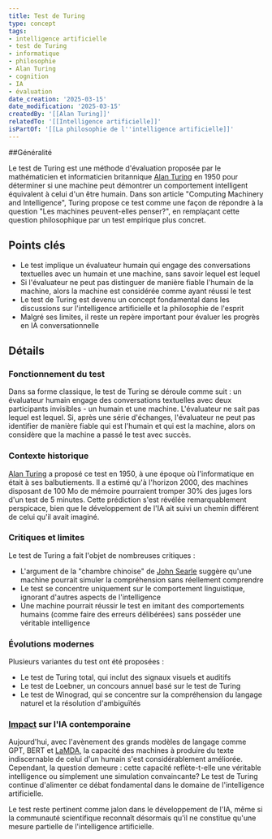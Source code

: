 ```yaml
---
title: Test de Turing
type: concept
tags:
- intelligence artificielle
- test de Turing
- informatique
- philosophie
- Alan Turing
- cognition
- IA
- évaluation
date_creation: '2025-03-15'
date_modification: '2025-03-15'
createdBy: '[[Alan Turing]]'
relatedTo: '[[Intelligence artificielle]]'
isPartOf: '[[La philosophie de l''intelligence artificielle]]'
---
```

##Généralité

Le test de Turing est une méthode d'évaluation proposée par le mathématicien et informaticien britannique [Alan Turing](https://fr.wikipedia.org/wiki/Alan_Turing) en 1950 pour déterminer si une machine peut démontrer un comportement intelligent équivalent à celui d'un être humain. Dans son article "Computing Machinery and Intelligence", Turing propose ce test comme une façon de répondre à la question "Les machines peuvent-elles penser?", en remplaçant cette question philosophique par un test empirique plus concret.

## Points clés

- Le test implique un évaluateur humain qui engage des conversations textuelles avec un humain et une machine, sans savoir lequel est lequel
- Si l'évaluateur ne peut pas distinguer de manière fiable l'humain de la machine, alors la machine est considérée comme ayant réussi le test
- Le test de Turing est devenu un concept fondamental dans les discussions sur l'intelligence artificielle et la philosophie de l'esprit
- Malgré ses limites, il reste un repère important pour évaluer les progrès en IA conversationnelle

## Détails

### Fonctionnement du test

Dans sa forme classique, le test de Turing se déroule comme suit : un évaluateur humain engage des conversations textuelles avec deux participants invisibles - un humain et une machine. L'évaluateur ne sait pas lequel est lequel. Si, après une série d'échanges, l'évaluateur ne peut pas identifier de manière fiable qui est l'humain et qui est la machine, alors on considère que la machine a passé le test avec succès.

### Contexte historique

[Alan Turing](https://fr.wikipedia.org/wiki/Alan_Turing) a proposé ce test en 1950, à une époque où l'informatique en était à ses balbutiements. Il a estimé qu'à l'horizon 2000, des machines disposant de 100 Mo de mémoire pourraient tromper 30% des juges lors d'un test de 5 minutes. Cette prédiction s'est révélée remarquablement perspicace, bien que le développement de l'IA ait suivi un chemin différent de celui qu'il avait imaginé.

### Critiques et limites

Le test de Turing a fait l'objet de nombreuses critiques :
- L'argument de la "chambre chinoise" de [John Searle](https://fr.wikipedia.org/wiki/John_Searle) suggère qu'une machine pourrait simuler la compréhension sans réellement comprendre
- Le test se concentre uniquement sur le comportement linguistique, ignorant d'autres aspects de l'intelligence
- Une machine pourrait réussir le test en imitant des comportements humains (comme faire des erreurs délibérées) sans posséder une véritable intelligence

### Évolutions modernes

Plusieurs variantes du test ont été proposées :
- Le test de Turing total, qui inclut des signaux visuels et auditifs
- Le test de Loebner, un concours annuel basé sur le test de Turing
- Le test de Winograd, qui se concentre sur la compréhension du langage naturel et la résolution d'ambiguïtés

### [Impact](https://fr.wikipedia.org/wiki/Impact) sur l'IA contemporaine

Aujourd'hui, avec l'avènement des grands modèles de langage comme GPT, BERT et [LaMDA](https://fr.wikipedia.org/wiki/LaMDA), la capacité des machines à produire du texte indiscernable de celui d'un humain s'est considérablement améliorée. Cependant, la question demeure : cette capacité reflète-t-elle une véritable intelligence ou simplement une simulation convaincante? Le test de Turing continue d'alimenter ce débat fondamental dans le domaine de l'intelligence artificielle.

Le test reste pertinent comme jalon dans le développement de l'IA, même si la communauté scientifique reconnaît désormais qu'il ne constitue qu'une mesure partielle de l'intelligence artificielle.